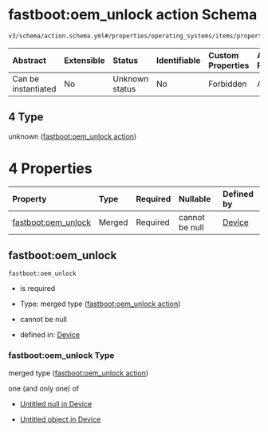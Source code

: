 # fastboot:oem_unlock action Schema

```txt
v3/schema/action.schema.yml#/properties/operating_systems/items/properties/steps/items/properties/actions/items/oneOf/4
```



| Abstract            | Extensible | Status         | Identifiable | Custom Properties | Additional Properties | Access Restrictions | Defined In                                                          |
| :------------------ | :--------- | :------------- | :----------- | :---------------- | :-------------------- | :------------------ | :------------------------------------------------------------------ |
| Can be instantiated | No         | Unknown status | No           | Forbidden         | Allowed               | none                | [device.schema.json*](../device.schema.json "open original schema") |

## 4 Type

unknown ([fastboot:oem_unlock action](device-properties-operating-systems-operating-system-properties-steps-step-properties-group-step-action-oneof-fastbootoem_unlock-action.md))

# 4 Properties

| Property                                   | Type   | Required | Nullable       | Defined by                                                                                                                                                                                                                                                                                                                                         |
| :----------------------------------------- | :----- | :------- | :------------- | :------------------------------------------------------------------------------------------------------------------------------------------------------------------------------------------------------------------------------------------------------------------------------------------------------------------------------------------------- |
| [fastboot:oem_unlock](#fastbootoem_unlock) | Merged | Required | cannot be null | [Device](device-properties-operating-systems-operating-system-properties-steps-step-properties-group-step-action-oneof-fastbootoem_unlock-action-properties-fastbootoem_unlock-action.md "v3/schema/action.schema.yml#/properties/operating_systems/items/properties/steps/items/properties/actions/items/oneOf/4/properties/fastboot:oem_unlock") |

## fastboot:oem_unlock



`fastboot:oem_unlock`

*   is required

*   Type: merged type ([fastboot:oem_unlock action](device-properties-operating-systems-operating-system-properties-steps-step-properties-group-step-action-oneof-fastbootoem_unlock-action-properties-fastbootoem_unlock-action.md))

*   cannot be null

*   defined in: [Device](device-properties-operating-systems-operating-system-properties-steps-step-properties-group-step-action-oneof-fastbootoem_unlock-action-properties-fastbootoem_unlock-action.md "v3/schema/action.schema.yml#/properties/operating_systems/items/properties/steps/items/properties/actions/items/oneOf/4/properties/fastboot:oem_unlock")

### fastboot:oem_unlock Type

merged type ([fastboot:oem_unlock action](device-properties-operating-systems-operating-system-properties-steps-step-properties-group-step-action-oneof-fastbootoem_unlock-action-properties-fastbootoem_unlock-action.md))

one (and only one) of

*   [Untitled null in Device](device-properties-operating-systems-operating-system-properties-steps-step-properties-group-step-action-oneof-fastbootoem_unlock-action-properties-fastbootoem_unlock-action-oneof-0.md "check type definition")

*   [Untitled object in Device](device-properties-operating-systems-operating-system-properties-steps-step-properties-group-step-action-oneof-fastbootoem_unlock-action-properties-fastbootoem_unlock-action-oneof-1.md "check type definition")
